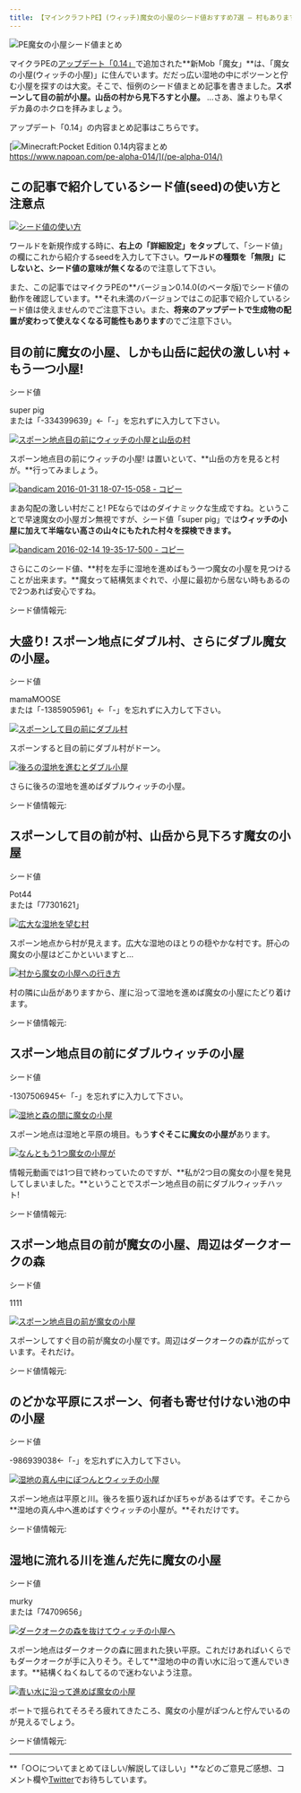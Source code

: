 ```yaml
---
title: 【マインクラフトPE】(ウィッチ)魔女の小屋のシード値おすすめ7選 – 村もありますぞ
---
```


![PE魔女の小屋シード値まとめ](https://cdn-ak.f.st-hatena.com/images/fotolife/s/sasigume/20210208/20210208103023.png)

マイクラPEの[アップデート「0.14」](https://www.napoan.com/pe-alpha-014/)で追加された**新Mob「魔女」**は、「魔女の小屋(ウィッチの小屋)」に住んでいます。だだっ広い湿地の中にポツーンと佇む小屋を探すのは大変。そこで、恒例のシード値まとめ記事を書きました。**スポーンして目の前が小屋。山岳の村から見下ろすと小屋。** …さあ、誰よりも早くデカ鼻のホクロを拝みましょう。

アップデート「0.14」の内容まとめ記事はこちらです。

[![Minecraft:Pocket Edition 0.14内容まとめ](https://cdn-ak.f.st-hatena.com/images/fotolife/s/sasigume/20210208/20210208092206.png)  
https://www.napoan.com/pe-alpha-014/](/pe-alpha-014/)

## この記事で紹介しているシード値(seed)の使い方と注意点

[![シード値の使い方](https://cdn-ak.f.st-hatena.com/images/fotolife/s/sasigume/20210208/20210208105030.jpg)](https://cdn-ak.f.st-hatena.com/images/fotolife/s/sasigume/20210208/20210208105030.jpg)

ワールドを新規作成する時に、**右上の「詳細設定」をタップ**して、「シード値」の欄にこれから紹介するseedを入力して下さい。**ワールドの種類を「無限」にしないと、シード値の意味が無くなる**ので注意して下さい。

また、この記事ではマイクラPEの**バージョン0.14.0(のベータ版)でシード値の動作を確認しています。**それ未満のバージョンではこの記事で紹介しているシード値は使えませんのでご注意下さい。また、**将来のアップデートで生成物の配置が変わって使えなくなる可能性もあります**のでご注意下さい。

## 目の前に魔女の小屋、しかも山岳に起伏の激しい村 + もう一つ小屋!

シード値

super pig  
または「-334399639」←「-」を忘れずに入力して下さい。

[![スポーン地点目の前にウィッチの小屋と山岳の村](https://cdn-ak.f.st-hatena.com/images/fotolife/s/sasigume/20210208/20210208111539.jpg)](https://cdn-ak.f.st-hatena.com/images/fotolife/s/sasigume/20210208/20210208111539.jpg)

スポーン地点目の前にウィッチの小屋! は置いといて、**山岳の方を見ると村が。**行ってみましょう。

[![bandicam 2016-01-31 18-07-15-058 - コピー](https://cdn-ak.f.st-hatena.com/images/fotolife/s/sasigume/20210208/20210208101724.jpg)](https://cdn-ak.f.st-hatena.com/images/fotolife/s/sasigume/20210208/20210208101724.jpg)

まあ勾配の激しい村だこと! PEならではのダイナミックな生成ですね。ということで早速魔女の小屋ガン無視ですが、シード値「super pig」では**ウィッチの小屋に加えて半端ない高さの山々にもたれた村々を探検できます。**

[![bandicam 2016-02-14 19-35-17-500 - コピー](https://cdn-ak.f.st-hatena.com/images/fotolife/s/sasigume/20210208/20210208105213.jpg)](https://cdn-ak.f.st-hatena.com/images/fotolife/s/sasigume/20210208/20210208105213.jpg)

さらにこのシード値、**村を左手に湿地を進めばもう一つ魔女の小屋を見つけることが出来ます。**魔女って結構気まぐれで、小屋に最初から居ない時もあるので2つあれば安心ですね。

シード値情報元:  

## 大盛り! スポーン地点にダブル村、さらにダブル魔女の小屋。

シード値

mamaMOOSE  
または「-1385905961」←「-」を忘れずに入力して下さい。

[![スポーンして目の前にダブル村](https://cdn-ak.f.st-hatena.com/images/fotolife/s/sasigume/20210208/20210208102301.jpg)](https://cdn-ak.f.st-hatena.com/images/fotolife/s/sasigume/20210208/20210208102301.jpg)

スポーンすると目の前にダブル村がドーン。

[![後ろの湿地を進むとダブル小屋](https://cdn-ak.f.st-hatena.com/images/fotolife/s/sasigume/20210208/20210208111421.jpg)](https://cdn-ak.f.st-hatena.com/images/fotolife/s/sasigume/20210208/20210208111421.jpg)

さらに後ろの湿地を進めばダブルウィッチの小屋。

シード値情報元:  

## スポーンして目の前が村、山岳から見下ろす魔女の小屋

シード値

Pot44  
または「77301621」

[![広大な湿地を望む村](https://cdn-ak.f.st-hatena.com/images/fotolife/s/sasigume/20210208/20210208103401.jpg)](https://cdn-ak.f.st-hatena.com/images/fotolife/s/sasigume/20210208/20210208103401.jpg)

スポーン地点から村が見えます。広大な湿地のほとりの穏やかな村です。肝心の魔女の小屋はどこかといいますと…

[![村から魔女の小屋への行き方](https://cdn-ak.f.st-hatena.com/images/fotolife/s/sasigume/20210208/20210208103016.jpg)](https://cdn-ak.f.st-hatena.com/images/fotolife/s/sasigume/20210208/20210208103016.jpg)

村の隣に山岳がありますから、崖に沿って湿地を進めば魔女の小屋にたどり着けます。

シード値情報元:  

## スポーン地点目の前にダブルウィッチの小屋

シード値

\-1307506945←「-」を忘れずに入力して下さい。

[![湿地と森の間に魔女の小屋](https://cdn-ak.f.st-hatena.com/images/fotolife/s/sasigume/20210208/20210208123911.jpg)](https://cdn-ak.f.st-hatena.com/images/fotolife/s/sasigume/20210208/20210208123911.jpg)

スポーン地点は湿地と平原の境目。もう**すぐそこに魔女の小屋が**あります。

[![なんともう1つ魔女の小屋が](https://cdn-ak.f.st-hatena.com/images/fotolife/s/sasigume/20210208/20210208110821.jpg)](https://cdn-ak.f.st-hatena.com/images/fotolife/s/sasigume/20210208/20210208110821.jpg)

情報元動画では1つ目で終わっていたのですが、**私が2つ目の魔女の小屋を発見してしまいました。**ということでスポーン地点目の前にダブルウィッチハット!

シード値情報元:  

## スポーン地点目の前が魔女の小屋、周辺はダークオークの森

シード値

1111

[![スポーン地点目の前が魔女の小屋](https://cdn-ak.f.st-hatena.com/images/fotolife/s/sasigume/20210208/20210208105054.jpg)](https://cdn-ak.f.st-hatena.com/images/fotolife/s/sasigume/20210208/20210208105054.jpg)

スポーンしてすぐ目の前が魔女の小屋です。周辺はダークオークの森が広がっています。それだけ。

シード値情報元:  

## のどかな平原にスポーン、何者も寄せ付けない池の中の小屋

シード値

\-986939038←「-」を忘れずに入力して下さい。

[![湿地の真ん中にぽつんとウィッチの小屋](https://cdn-ak.f.st-hatena.com/images/fotolife/s/sasigume/20210208/20210208101629.jpg)](https://cdn-ak.f.st-hatena.com/images/fotolife/s/sasigume/20210208/20210208101629.jpg)

スポーン地点は平原と川。後ろを振り返ればかぼちゃがあるはずです。そこから**湿地の真ん中へ進めばすぐウィッチの小屋が。**それだけです。

シード値情報元:  

## 湿地に流れる川を進んだ先に魔女の小屋

シード値

murky  
または「74709656」

[![ダークオークの森を抜けてウィッチの小屋へ](https://cdn-ak.f.st-hatena.com/images/fotolife/s/sasigume/20210208/20210208101218.jpg)](https://cdn-ak.f.st-hatena.com/images/fotolife/s/sasigume/20210208/20210208101218.jpg)

スポーン地点はダークオークの森に囲まれた狭い平原。これだけあればいくらでもダークオークが手に入りそう。そして**湿地の中の青い水に沿って進んでいきます。**結構くねくねしてるので迷わないよう注意。

[![青い水に沿って進めば魔女の小屋](https://cdn-ak.f.st-hatena.com/images/fotolife/s/sasigume/20210208/20210208090911.jpg)](https://cdn-ak.f.st-hatena.com/images/fotolife/s/sasigume/20210208/20210208090911.jpg)

ボートで揺られてそろそろ疲れてきたころ、魔女の小屋がぽつんと佇んでいるのが見えるでしょう。

シード値情報元:  

---

**「○○についてまとめてほしい/解説してほしい」**などのご意見ご感想、コメント欄や[Twitter](https://twitter.com/napoan)でお待ちしています。
